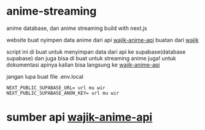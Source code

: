 # anime-streaming
anime database, dan anime streaming build with next.js

website buat nyimpen data anime dari api [wajik-anime-api](https://github.com/wajik45/wajik-anime-api) buatan dari [wajik](https://github.com/wajik45)

script ini di buat untuk menyimpan data dari api ke supabase(database supabase) dan juga bisa di buat untuk streaming anime juga!
untuk dokumentasi apinya kalian bisa langsung ke [wajik-anime-api](https://github.com/wajik45/wajik-anime-api)


jangan lupa buat file .env.local
```
NEXT_PUBLIC_SUPABASE_URL= url mu wir
NEXT_PUBLIC_SUPABASE_ANON_KEY= url mu wir
```

# sumber api [wajik-anime-api](https://github.com/wajik45/wajik-anime-api)
